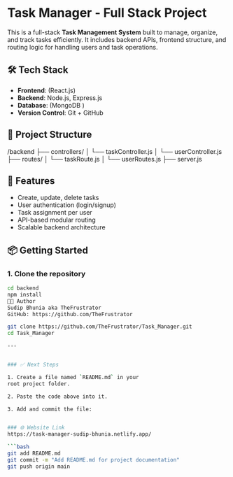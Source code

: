# Task Manager - Full Stack Project

This is a full-stack **Task Management System** built to manage, organize, and track tasks efficiently. It includes backend APIs, frontend structure, and routing logic for handling users and task operations.

## 🛠 Tech Stack

- **Frontend**: (React.js)
- **Backend**: Node.js, Express.js
- **Database**: (MongoDB )
- **Version Control**: Git + GitHub

## 📁 Project Structure
/backend
├── controllers/
│ └── taskController.js
│ └── userController.js
├── routes/
│ └── taskRoute.js
│ └── userRoutes.js
├── server.js

## 🚀 Features

- Create, update, delete tasks
- User authentication (login/signup)
- Task assignment per user
- API-based modular routing
- Scalable backend architecture

## 📦 Getting Started

### 1. Clone the repository

```bash
cd backend
npm install
🧑‍💻 Author
Sudip Bhunia aka TheFrustrator
GitHub: https://github.com/TheFrustrator

git clone https://github.com/TheFrustrator/Task_Manager.git
cd Task_Manager

---


### ✅ Next Steps

1. Create a file named `README.md` in your
root project folder.

2. Paste the code above into it.

3. Add and commit the file:


### 🌐 Website Link
https://task-manager-sudip-bhunia.netlify.app/

```bash
git add README.md
git commit -m "Add README.md for project documentation"
git push origin main

